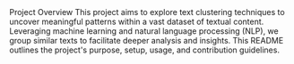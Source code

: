 <Wikipedia Award winners clustering>
Project Overview
This project aims to explore text clustering techniques to uncover meaningful patterns within a vast dataset of textual content. Leveraging machine learning and natural language processing (NLP), we group similar texts to facilitate deeper analysis and insights. This README outlines the project's purpose, setup, usage, and contribution guidelines.
